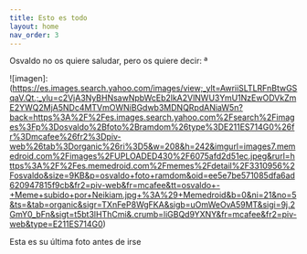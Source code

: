 ```yaml
---
title: Esto es todo
layout: home
nav_order: 3
---
```


Osvaldo no os quiere saludar, pero os quiere decir: ª




![imagen]: (https://es.images.search.yahoo.com/images/view;_ylt=AwriiSLTLRFnBtwGSqaV.Qt.;_ylu=c2VjA3NyBHNsawNpbWcEb2lkA2VlNWU3YmU1NzEwODVkZmE2YWQ2MjA5NDc4MTVmOWNiBGdwb3MDNQRpdANiaW5n?back=https%3A%2F%2Fes.images.search.yahoo.com%2Fsearch%2Fimages%3Fp%3Dosvaldo%2Bfoto%2Bramdom%26type%3DE211ES714G0%26fr%3Dmcafee%26fr2%3Dpiv-web%26tab%3Dorganic%26ri%3D5&w=208&h=242&imgurl=images7.memedroid.com%2Fimages%2FUPLOADED430%2F6075afd2d51ec.jpeg&rurl=https%3A%2F%2Fes.memedroid.com%2Fmemes%2Fdetail%2F3310956%2Fosvaldo&size=9KB&p=osvaldo+foto+ramdom&oid=ee5e7be571085dfa6ad620947815f9cb&fr2=piv-web&fr=mcafee&tt=osvaldo+-+Meme+subido+por+Neikiam.jpg+%3A%29+Memedroid&b=0&ni=21&no=5&ts=&tab=organic&sigr=TXnFeP8WgFKA&sigb=uOmWeOvA59MT&sigi=9j.2GmY0_bFn&sigt=t5bt3lHThCmi&.crumb=liGBQd9YXNY&fr=mcafee&fr2=piv-web&type=E211ES714G0)

Esta es su última foto antes de irse
